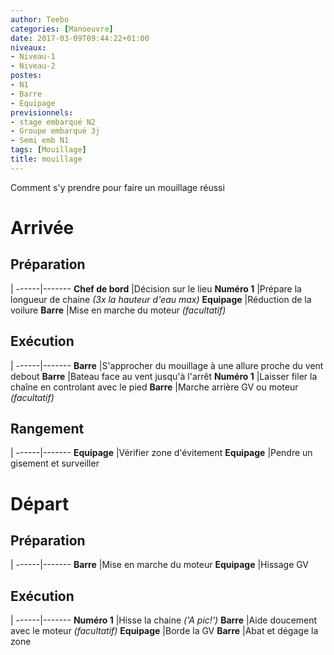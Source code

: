 ```yaml
---
author: Teebo
categories: [Manoeuvre]
date: 2017-03-09T09:44:22+01:00
niveaux:
- Niveau-1
- Niveau-2
postes:
- N1
- Barre
- Equipage
previsionnels:
- stage embarqué N2
- Groupe embarqué 3j
- Semi emb N1
tags: [Mouillage]
title: mouillage
---
```

Comment s'y prendre pour faire un mouillage réussi
<!--more-->
# Arrivée
## Préparation
 |
------|-------
**Chef de bord** |Décision sur le lieu
**Numéro 1** |Prépare la longueur de chaine _(3x la hauteur d'eau max)_
**Equipage** |Réduction de la voilure
**Barre** |Mise en marche du moteur _(facultatif)_

## Exécution
 |
------|-------
**Barre** |S'approcher du mouillage à une allure proche du vent debout
**Barre** |Bateau face au vent jusqu'à l'arrêt
**Numéro 1** |Laisser filer la chaîne en controlant avec le pied
**Barre** |Marche arrière GV ou moteur _(facultatif)_

## Rangement
 |
------|-------
**Equipage** |Vérifier zone d'évitement
**Equipage** |Pendre un gisement et surveiller

# Départ
## Préparation
 |
------|-------
**Barre** |Mise en marche du moteur
**Equipage** |Hissage GV

## Exécution
 |
------|-------
**Numéro 1** |Hisse la chaine _('A pic!')_
**Barre** |Aide doucement avec le moteur _(facultatif)_
**Equipage** |Borde la GV
**Barre** |Abat et dégage la zone
